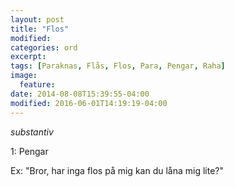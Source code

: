 ```yaml
---
layout: post
title: "Flos"
modified:
categories: ord
excerpt:
tags: [Paraknas, Flås, Flos, Para, Pengar, Raha]
image:
  feature:
date: 2014-08-08T15:39:55-04:00
modified: 2016-06-01T14:19:19-04:00
---
```


*substantiv*

1: Pengar  

Ex: "Bror, har inga flos på mig kan du låna mig lite?"
